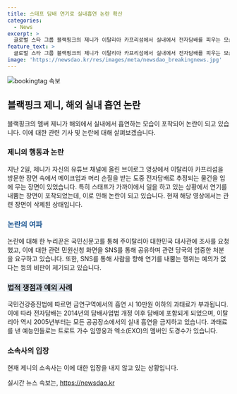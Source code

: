 ```yaml
---
title: 스태프 담배 연기로 실내흡연 논란 확산
categories:
  - News
excerpt: >
  글로벌 스타 그룹 블랙핑크의 제니가 이탈리아 카프리섬에서 실내에서 전자담배를 피우는 모습이 유튜브에 논란이 됐다. 이에 관련한 논란과 관심이 늘어나고 있으며, 한 예능 프로그램에서도 이와 유사한 사례가 있었다. 이는 국민건강증진법에 따라 과태료 처분을 받을 수 있는 사안으로, 관계자들은 소속사를 통해 공식 입장을 내야 할 것으로 보인다.
feature_text: >
  글로벌 스타 그룹 블랙핑크의 제니가 이탈리아 카프리섬에서 실내에서 전자담배를 피우는 모습이 유튜브에 논란이 됐다. 이에 관련한 논란과 관심이 늘어나고 있으며, 한 예능 프로그램에서도 이와 유사한 사례가 있었다. 이는 국민건강증진법에 따라 과태료 처분을 받을 수 있는 사안으로, 관계자들은 소속사를 통해 공식 입장을 내야 할 것으로 보인다.
image: 'https://newsdao.kr/res/images/meta/newsdao_breakingnews.jpg'
---
```


<p><img src="https://newsdao.kr/res/images/meta/newsdao_breakingnews.jpg" alt="bookingtag 속보" /></p>

<h2 data-ke-size="size26">블랙핑크 제니, 해외 실내 흡연 논란</h2>

<p data-ke-size="size16">블랙핑크의 멤버 제니가 해외에서 실내에서 흡연하는 모습이 포착되어 논란이 되고 있습니다. 이에 대한 관련 기사 및 논란에 대해 살펴보겠습니다.</p>

<h3><b>제니의 행동과 논란</b></h3>

<p data-ke-size="size16">지난 2일, 제니가 자신의 유튜브 채널에 올린 브이로그 영상에서 이탈리아 카프리섬을 방문한 장면 속에서 메이크업과 머리 손질을 받는 도중 전자담배로 추정되는 물건을 입에 무는 장면이 있었습니다. 특히 스태프가 가까이에서 일을 하고 있는 상황에서 연기를 내뿜는 장면이 포착되었는데, 이로 인해 논란이 되고 있습니다. 현재 해당 영상에서는 관련 장면이 삭제된 상태입니다.</p>

<h3><span style="color: #1a5490;"><b>논란의 여파</b></span></h3>

<p data-ke-size="size16">논란에 대해 한 누리꾼은 국민신문고를 통해 주이탈리아 대한민국 대사관에 조사를 요청했고, 이에 대한 관련 민원신청 화면을 SNS를 통해 공유하며 관련 당국의 엄중한 처분을 요구하고 있습니다. 또한, SNS를 통해 사람을 향해 연기를 내뿜는 행위는 예의가 없다는 등의 비판이 제기되고 있습니다.</p>

<h3><span style="background-color: #21538527;"><b>법적 쟁점과 예외 사례</b></span></h3>

<p data-ke-size="size16">국민건강증진법에 따르면 금연구역에서의 흡연 시 10만원 이하의 과태료가 부과됩니다. 이에 따라 전자담배는 2014년의 담배사업법 개정 이후 담배에 포함되게 되었으며, 이탈리아 역시 2005년부터는 모든 공공장소에서의 실내 흡연을 금지하고 있습니다. 과태료를 낸 예능인들로는 트로트 가수 임영웅과 엑소(EXO)의 멤버인 도경수가 있습니다.</p>

<h3><b>소속사의 입장</b></h3>

<p data-ke-size="size16">현재 제니의 소속사는 이에 대한 입장을 내지 않고 있는 상황입니다.</p>
실시간 뉴스 속보는, <a href="https://newsdao.kr" rel="dofollow">https://newsdao.kr</a>



